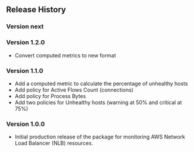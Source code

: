 ## Release History

### Version next

### Version 1.2.0

* Convert computed metrics to new format

### Version 1.1.0

* Add a computed metric to calculate the percentage of unhealthy hosts
* Add policy for Active Flows Count (connections)
* Add policy for Process Bytes
* Add two policies for Unhealthy hosts (warning at 50% and critical at 75%)

### Version 1.0.0

* Initial production release of the package for monitoring AWS Network Load Balancer (NLB) resources.